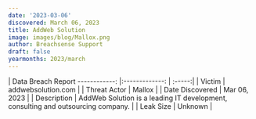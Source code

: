 ```yaml
---
date: '2023-03-06'
discovered: March 06, 2023
title: AddWeb Solution
image: images/blog/Mallox.png
author: Breachsense Support
draft: false
yearmonths: 2023/march
---
```



| Data Breach Report
------------:     |:-------------:    | :-----:|
| Victim      | addwebsolution.com      | 
| Threat Actor      | Mallox      | 
| Date Discovered      | Mar 06, 2023      | 
| Description      | AddWeb Solution is a leading IT development, consulting and outsourcing company.      | 
| Leak Size      | Unknown      | 

